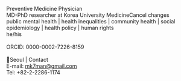 Preventive Medicine Physician <br/>
MD-PhD researcher at Korea University MedicineCancel changes <br/>
public mental health | health inequalities | community health | social epidemiology | health policy | human rights <br/>
he/his <br/>
<br/>
ORCID: 0000-0002-7226-8159
<br/>
<br/>
📍Seoul | Contact <br/>
E-mail: mk7man@gmail.com <br/>
Tel: +82-2-2286-1174

<!---
Kaangminku/Kaangminku is a ✨ special ✨ repository because its `README.md` (this file) appears on your GitHub profile.
You can click the Preview link to take a look at your changes.
--->
